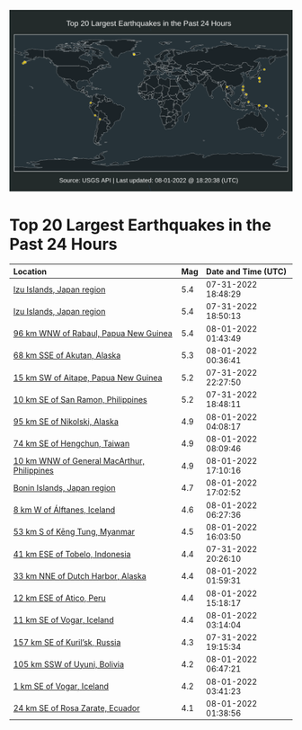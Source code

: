 ![Map](./map.png)

# Top 20 Largest Earthquakes in the Past 24 Hours

| Location | Mag | Date and Time (UTC) |
|:---|:---|:---|
| [Izu Islands, Japan region](https://earthquake.usgs.gov/earthquakes/eventpage/us6000i70w) | 5.4 | 07-31-2022 18:48:29 |
| [Izu Islands, Japan region](https://earthquake.usgs.gov/earthquakes/eventpage/us6000i70n) | 5.4 | 07-31-2022 18:50:13 |
| [96 km WNW of Rabaul, Papua New Guinea](https://earthquake.usgs.gov/earthquakes/eventpage/us6000i72t) | 5.4 | 08-01-2022 01:43:49 |
| [68 km SSE of Akutan, Alaska](https://earthquake.usgs.gov/earthquakes/eventpage/us6000i72k) | 5.3 | 08-01-2022 00:36:41 |
| [15 km SW of Aitape, Papua New Guinea](https://earthquake.usgs.gov/earthquakes/eventpage/us6000i71u) | 5.2 | 07-31-2022 22:27:50 |
| [10 km SE of San Ramon, Philippines](https://earthquake.usgs.gov/earthquakes/eventpage/us6000i70q) | 5.2 | 07-31-2022 18:48:11 |
| [95 km SE of Nikolski, Alaska](https://earthquake.usgs.gov/earthquakes/eventpage/us6000i73d) | 4.9 | 08-01-2022 04:08:17 |
| [74 km SE of Hengchun, Taiwan](https://earthquake.usgs.gov/earthquakes/eventpage/us6000i74a) | 4.9 | 08-01-2022 08:09:46 |
| [10 km WNW of General MacArthur, Philippines](https://earthquake.usgs.gov/earthquakes/eventpage/us6000i77g) | 4.9 | 08-01-2022 17:10:16 |
| [Bonin Islands, Japan region](https://earthquake.usgs.gov/earthquakes/eventpage/us6000i77e) | 4.7 | 08-01-2022 17:02:52 |
| [8 km W of Álftanes, Iceland](https://earthquake.usgs.gov/earthquakes/eventpage/us6000i73y) | 4.6 | 08-01-2022 06:27:36 |
| [53 km S of Kēng Tung, Myanmar](https://earthquake.usgs.gov/earthquakes/eventpage/us6000i769) | 4.5 | 08-01-2022 16:03:50 |
| [41 km ESE of Tobelo, Indonesia](https://earthquake.usgs.gov/earthquakes/eventpage/us6000i719) | 4.4 | 07-31-2022 20:26:10 |
| [33 km NNE of Dutch Harbor, Alaska](https://earthquake.usgs.gov/earthquakes/eventpage/us6000i72x) | 4.4 | 08-01-2022 01:59:31 |
| [12 km ESE of Atico, Peru](https://earthquake.usgs.gov/earthquakes/eventpage/us6000i75t) | 4.4 | 08-01-2022 15:18:17 |
| [11 km SE of Vogar, Iceland](https://earthquake.usgs.gov/earthquakes/eventpage/us6000i73b) | 4.4 | 08-01-2022 03:14:04 |
| [157 km SE of Kuril’sk, Russia](https://earthquake.usgs.gov/earthquakes/eventpage/us6000i711) | 4.3 | 07-31-2022 19:15:34 |
| [105 km SSW of Uyuni, Bolivia](https://earthquake.usgs.gov/earthquakes/eventpage/us6000i740) | 4.2 | 08-01-2022 06:47:21 |
| [1 km SE of Vogar, Iceland](https://earthquake.usgs.gov/earthquakes/eventpage/us6000i73e) | 4.2 | 08-01-2022 03:41:23 |
| [24 km SE of Rosa Zarate, Ecuador](https://earthquake.usgs.gov/earthquakes/eventpage/us6000i72s) | 4.1 | 08-01-2022 01:38:56 |
